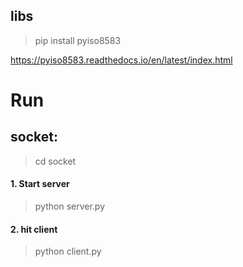 ## libs
>pip install pyiso8583

https://pyiso8583.readthedocs.io/en/latest/index.html 

# Run
## socket:
>cd socket
#### 1. Start server
> python server.py
#### 2. hit client
> python client.py